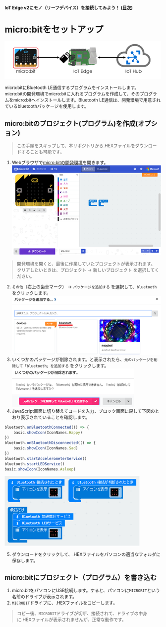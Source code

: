 #### IoT Edge v2にモノ（リーフデバイス）を接続してみよう！ ([目次](readme.md))

# micro:bitをセットアップ

![21](img/21.png)

micro:bitにBluetooth LE通信するプログラムをインストールします。  
micro:bitの開発環境でmicro:bitに入れるプログラムを作成して、そのプログラムをmicro:bitへインストールします。Bluetooth LE通信は、開発環境で用意されているbluetoothパッケージを使用します。

## micro:bitのプロジェクト(プログラム)を作成(オプション)

> この手順をスキップして、本リポジトリから.HEXファイルをダウンロードすることも可能です。

1. Webブラウザで[micro:bitの開発環境](https://makecode.microbit.org/)を開きます。  
![9](img/9.png)
> 開発環境を開くと、最後に作業していたプロジェクトが表示されます。  
> クリアしたいときは、プロジェクト -> 新しいプロジェクト を選択してください。

2. `その他`（右上の歯車マーク） -> `パッケージを追加する` を選択して、`bluetooth`をクリックします。  
![10](img/10.png)
1. いくつかのパッケージが削除されます。と表示されたら、`元のパッケージを削除して「bluetooth」を追加する` をクリックします。  
![11](img/11.png)
1. JavaScript画面に切り替えてコードを入力、ブロック画面に戻して下図のとおり表示されていることを確認します。
```javascript
bluetooth.onBluetoothConnected(() => {
    basic.showIcon(IconNames.Happy)
})
bluetooth.onBluetoothDisconnected(() => {
    basic.showIcon(IconNames.Sad)
})
bluetooth.startAccelerometerService()
bluetooth.startLEDService()
basic.showIcon(IconNames.Asleep)
```
![12](img/12.png)

5. ダウンロードをクリックして、.HEXファイルをパソコンの適当なフォルダに保存します。

## micro:bitにプロジェクト（プログラム）を書き込む

1. micro:bitをパソコンにUSB接続します。すると、パソコンに`MICROBIT`という名前のドライブが表示されます。
1. `MICROBIT`ドライブに、.HEXファイルをコピーします。

> コピー後、`MICROBIT`ドライブが切断、接続されて、ドライブの中身に.HEXファイルが表示されませんが、正常な動作です。

